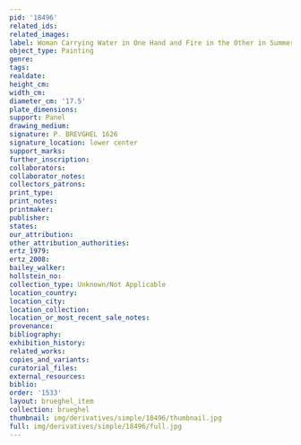 ```yaml
---
pid: '18496'
related_ids: 
related_images: 
label: Woman Carrying Water in One Hand and Fire in the Other in Summer Landscape
object_type: Painting
genre: 
tags: 
realdate: 
height_cm: 
width_cm: 
diameter_cm: '17.5'
plate_dimensions: 
support: Panel
drawing_medium: 
signature: P. BREVGHEL 1626
signature_location: lower center
support_marks: 
further_inscription: 
collaborators: 
collaborator_notes: 
collectors_patrons: 
print_type: 
print_notes: 
printmaker: 
publisher: 
states: 
our_attribution: 
other_attribution_authorities: 
ertz_1979: 
ertz_2008: 
bailey_walker: 
hollstein_no: 
collection_type: Unknown/Not Applicable
location_country: 
location_city: 
location_collection: 
location_or_most_recent_sale_notes: 
provenance: 
bibliography: 
exhibition_history: 
related_works: 
copies_and_variants: 
curatorial_files: 
external_resources: 
biblio: 
order: '1533'
layout: brueghel_item
collection: brueghel
thumbnail: img/derivatives/simple/18496/thumbnail.jpg
full: img/derivatives/simple/18496/full.jpg
---
```

